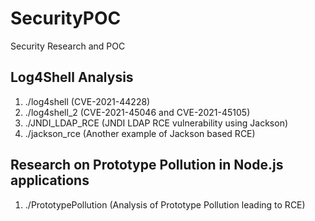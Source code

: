 # SecurityPOC
Security Research and POC

## Log4Shell Analysis
1. ./log4shell (CVE-2021-44228)
2. ./log4shell_2 (CVE-2021-45046 and CVE-2021-45105)
3. ./JNDI_LDAP_RCE (JNDI LDAP RCE vulnerability using Jackson)
4. ./jackson_rce (Another example of Jackson based RCE)

## Research on Prototype Pollution in Node.js applications
1. ./PrototypePollution (Analysis of Prototype Pollution leading to RCE)
